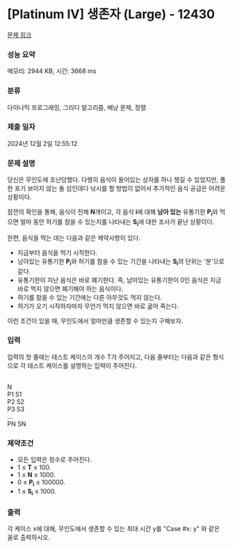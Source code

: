 # [Platinum IV] 생존자 (Large) - 12430 

[문제 링크](https://www.acmicpc.net/problem/12430) 

### 성능 요약

메모리: 2944 KB, 시간: 3668 ms

### 분류

다이나믹 프로그래밍, 그리디 알고리즘, 배낭 문제, 정렬

### 제출 일자

2024년 12월 2일 12:55:12

### 문제 설명

<p>당신은 무인도에 조난당했다. 다행히 음식이 들어있는 상자를 하나 챙길 수 있었지만, 풀 한 포기 보이지 않는 돌 섬인데다 낚시를 할 방법이 없어서 추가적인 음식 공급은 어려운 상황이다.</p>

<p>잠깐의 확인을 통해, 음식이 전체 <strong>N</strong>개이고, 각 음식 <strong>i</strong>에 대해 <strong>남아 있는</strong> 유통기한 <strong>P<sub>i</sub></strong>와 먹으면 얼마 동안 허기를 참을 수 있는지를 나타내는 <strong>S<sub>i</sub></strong>에 대한 조사가 끝난 상황이다.</p>

<p>한편, 음식을 먹는 데는 다음과 같은 제약사항이 있다.</p>

<p> </p>

<ul>
	<li>지금부터 음식을 먹기 시작한다.</li>
	<li>남아있는 유통기한 <strong>P<sub>i</sub></strong>와 허기를 참을 수 있는 기간을 나타내는 <strong>S<sub>i</sub></strong>의 단위는 '분'으로 같다.</li>
	<li>유통기한이 지난 음식은 바로 폐기한다. 즉, 남아있는 유통기한이 0인 음식은 지금 바로 먹지 않으면 폐기해야 하는 음식이다.</li>
	<li>허기를 참을 수 있는 기간에는 다른 아무것도 먹지 않는다.</li>
	<li>허기가 오기 시작하자마자 무언가 먹지 않으면 바로 굶어 죽는다.</li>
</ul>

<p> </p>

<p>이런 조건이 있을 때, 무인도에서 얼마만큼 생존할 수 있는지 구해보자.</p>

### 입력 

 <p>입력의 첫 줄에는 테스트 케이스의 개수 T가 주어지고, 다음 줄부터는 다음과 같은 형식으로 각 테스트 케이스를 설명하는 입력이 주어진다.</p>

<p><br>
N<br>
P1 S1<br>
P2 S2<br>
P3 S3<br>
...<br>
PN SN</p>

<h3>제약조건</h3>

<ul>
	<li>모든 입력은 정수로 주어진다.</li>
	<li>1 ≤ <strong>T</strong> ≤ 100.</li>
	<li>1 ≤ <strong>N</strong> ≤ 1000.</li>
	<li>0 ≤ <strong>P<sub>i</sub></strong> ≤ 100000.</li>
	<li>1 ≤ <strong>S<sub>i</sub></strong> ≤ 1000.</li>
</ul>

### 출력 

 <p>각 케이스 x에 대해, 무인도에서 생존할 수 있는 최대 시간 y를 "Case #x: y" 와 같은 꼴로 출력하시오.</p>

